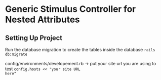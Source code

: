 # Generic Stimulus Controller for Nested Attributes

## Setting Up Project

Run the database migration to create the tables inside the database
<code>rails db:migrate</code>

config/environments/developement.rb -> put your site url you are using to test
<code>config.hosts << "your site URL here"</code>
